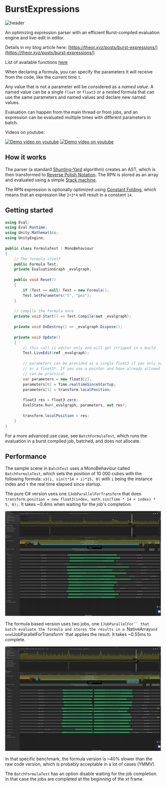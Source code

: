 # BurstExpressions

![header](https://user-images.githubusercontent.com/1766559/131505331-3894684b-b8c6-4cb6-b6cf-f43f68f28b09.gif)

An optimizing  expression parser with an efficient Burst-compiled evaluation engine and live-edit in editor.

Details in my blog article here: [https://theor.xyz/posts/burst-expressions/](https://theor.xyz/posts/burst-expressions/)

List of available functions [here](https://github.com/theor/BurstExpressions/blob/main/Doc/functions.md)

When declaring a formula, you can specify the parameters it will receive from the code, like the current time `t`.

Any value that is not a parameter will be considered as a *named value*. A named value can be a single `float` or `float3` or a nested formula that can use the same parameters and named values and declare new named values.

Evaluation can happen from the main thread or from jobs, and an expression can be evaluated multiple times with different parameters in batch.

Videos on youtube:

[![Demo video on youtube](https://img.youtube.com/vi/HEW5E6rlZAA/0.jpg)](https://www.youtube.com/watch?v=HEW5E6rlZAA)
[![Demo video on youtube](https://img.youtube.com/vi/h3Tax5hBx6w/0.jpg)](https://www.youtube.com/watch?v=h3Tax5hBx6w)

## How it works

The parser (a standard [Shunting-Yard](https://en.wikipedia.org/wiki/Shunting-yard_algorithm) algorithm) creates an AST, which is then transformed to [Reverse Polish Notation](https://en.wikipedia.org/wiki/Reverse_Polish_notation). The RPN is stored as an array and evaluated using a simple [Stack machine](https://en.wikipedia.org/wiki/Stack_machine).

The RPN expression is optionally optimized using [Constant Folding](https://en.wikipedia.org/wiki/Constant_folding), which means that an expression like `2+3*4` will result in a constant `14`.

## Getting started

```csharp
using Eval;
using Eval.Runtime;
using Unity.Mathematics;
using UnityEngine;

public class FormulaTest : MonoBehaviour
{
    // The formula itself
    public Formula Test;
    private EvaluationGraph _evalgraph;

    public void Reset()
    {
        if (Test == null) Test = new Formula();
        Test.SetParameters("t", "pos");
    }

    // compile the formula once
    private void Start() => Test.Compile(out _evalgraph);

    private void OnDestroy() => _evalgraph.Dispose();

    private void Update()
    {
        // this call is editor only and will get stripped in a build
        Test.LiveEdit(ref _evalgraph);

        // parameters can be provided as a single float3 if you only need one, a NativeArray<float3>
        // or a float3*. If you use a pointer and have already allowed unsafe, using a stackalloc float3[2]
        // can be practical
        var parameters = new float3[2];
        parameters[0] = Time.realtimeSinceStartup;
        parameters[1] = transform.localPosition;
        
        float3 res = float3.zero;
        EvalState.Run(_evalgraph, parameters, out res);

        transform.localPosition = res;
    }
}
```

For a more advanced use case, see `BatchFormulaTest`, which runs the evaluation in a burst compiled job, batched, and does not allocate.

## Performance

The sample scene in `BatchTest` uses a MonoBehaviour called `BatchFormulaTest`, which sets the position of 10 000 cubes with the following formula: `v3(i, sin(t*14 + i)*15, 0)` with `i` being the instance index and `t` the real time elapsed since startup.

The pure C# version uses one `IJobParallelForTransform` that does `transform.position = new float3(index, math.sin(Time * 14 + index) * 5, 0);`. It takes ~0.4ms when waiting for the job's completion:

![c# version](Doc/speedoflight.png)

The formula based version uses two jobs, one `IJobParallelFor`` that batch evaluate the formula and stores the results in a `NativeArray<float3>` and one `IJobParallelForTransform` that applies the result. It takes ~0.55ms to complete.

![c# version](Doc/burstexprs.png)

In that specific benchmark, the formula version is ~40% slower than the raw code version, which is probably acceptable in a lot of cases (YMMV).

The `BatchFormulaTest` has an option disable waiting for the job completion. in that case the jobs are completed at the beginning of the xt frame.

